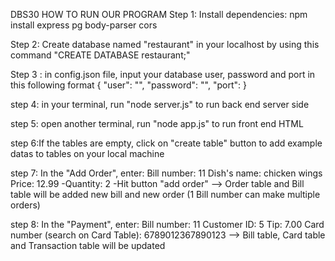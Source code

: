 DBS30
HOW TO RUN OUR PROGRAM
Step 1: Install dependencies:
npm install express pg body-parser cors

Step 2: Create database named "restaurant" in your localhost by using this command
"CREATE DATABASE restaurant;"

Step 3 : in config.json file, input your database user, password and port in this following format
{
"user": "",
"password": "",
"port":
}

step 4: in your terminal, run "node server.js" to run back end server side

step 5: open another terminal, run "node app.js" to run front end HTML

step 6:If the tables are empty, click on "create table" button to add example datas to tables on your local machine

step 7: In the "Add Order", enter:
Bill number: 11
Dish's name: chicken wings
Price: 12.99
-Quantity: 2
-Hit button "add order"
--> Order table and Bill table will be added new bill and new order
(1 Bill number can make multiple orders)

step 8: In the "Payment", enter:
Bill number: 11
Customer ID: 5
Tip: 7.00
Card number (search on Card Table): 6789012367890123
--> Bill table, Card table and Transaction table will be updated

